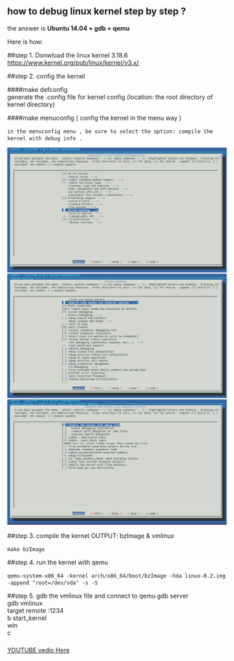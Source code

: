 ## how to debug linux kernel step by step ?  ##


the answer is **Ubuntu 14.04 + gdb + qemu**

Here is how:

##step 1. Donwload the linux kernel 3.18.6
	https://www.kernel.org/pub/linux/kernel/v3.x/  


##step 2. config the kernel 

####make defconfig  
	generate the .config file for kernel config (location: the root directory of kernel directory)

####make menuconfig ( config the kernel in the menu way )  

	in the menuconfig menu , be sure to select the option: compile the kernel with debug info .

![](https://github.com/latermonk/gdb_qemu_kernel_3.18.6/raw/master/img/00.png)
![](https://github.com/latermonk/gdb_qemu_kernel_3.18.6/raw/master/img/01.png)
![](https://github.com/latermonk/gdb_qemu_kernel_3.18.6/raw/master/img/02.png)



##step 3. compile the kernel OUTPUT:  bzImage &  vmlinux

	make bzImage

##step 4. run the kernel with qemu

	qemu-system-x86_64 -kernel arch/x86_64/boot/bzImage -hda linux-0.2.img -append "root=/dev/sda" -s -S

##step 5. gdb the vmlinux file and connect to qemu gdb server  
	gdb vmlinux  
	target remote :1234  
	b start_kernel  
	win  
	c



###	


<a href="https://www.youtube.com/playlist?list=PL6d10Xug8jOzHU7VpHh7x5AF9QWyMZNpJ" target="_blank">YOUTUBE vedio Here</a>